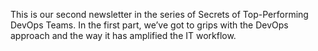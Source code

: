 
This is our second newsletter in the series of Secrets of Top-Performing DevOps Teams. In the first part, we’ve got to grips with the DevOps approach and the way it has amplified the IT workflow.

